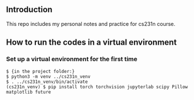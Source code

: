 ## Introduction
This repo includes my personal notes and practice for cs231n course.

## How to run the codes in a virtual environment

### Set up a virtual environment for the first time
```
$ {in the project folder:}
$ python3 -m venv ../cs231n_venv
$ . ../cs231n_venv/bin/activate
(cs231n_venv) $ pip install torch torchvision jupyterlab scipy Pillow matplotlib future 
```
